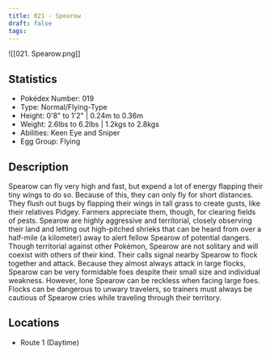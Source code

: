 ```yaml
---
title: 021 - Spearow
draft: false
tags:
---
```

![[021. Spearow.png]]
## Statistics
- Pokédex Number: 019
- Type: Normal/Flying-Type
- Height: 0'8" to 1'2" | 0.24m to 0.36m
- Weight: 2.6lbs to 6.2lbs | 1.2kgs to 2.8kgs
- Abilities: Keen Eye and Sniper
- Egg Group: Flying

## Description
Spearow can fly very high and fast, but expend a lot of energy flapping their tiny wings to do so. Because of this, they can only fly for short distances. They flush out bugs by flapping their wings in tall grass to create gusts, like their relatives Pidgey. Farmers appreciate them, though, for clearing fields of pests.
Spearow are highly aggressive and territorial, closely observing their land and letting out high-pitched shrieks that can be heard from over a half-mile (a kilometer) away to alert fellow Spearow of potential dangers. Though territorial against other Pokémon, Spearow are not solitary and will coexist with others of their kind. Their calls signal nearby Spearow to flock together and attack. Because they almost always attack in large flocks, Spearow can be very formidable foes despite their small size and individual weakness. However, lone Spearow can be reckless when facing large foes. Flocks can be dangerous to unwary travelers, so trainers must always be cautious of Spearow cries while traveling through their territory. 

## Locations
- Route 1 (Daytime)